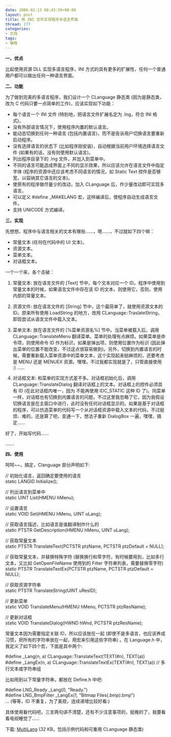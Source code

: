 ```yaml
---
date: 2006-02-13 08:43:59+00:00
layout: post
title: 用 INI 文件实现程序多语言界面
thread: 177
categories:
- 文档
tags:
- 编程
---
```


**一、优点**

  


比起使用资源 DLL 实现多语言程序，INI 方式的具有更多的扩展性，任何一个普通用户都可以做出任何一种语言界面。

  


**二、功能**

  


为了做到完美的多语言程序，我们设计一个 CLanguage 静态类 (因为是静态类，改为 C 代码只要一点简单的工作)，应该实现如下功能：

<!-- more -->  


  * 每个语言一个 INI 文件 (特别地，把语言文件扩展名定为 .lng，符合 INI 格式)。 
  * 没有外部语言情况下，使用程序内置的默认语言。 
  * 能动态切换到任何一种语言 (包括内置语言)，而不是告诉用户切换语言要重新启动程序。 
  * 没有选择语言的状态下 (比如程序刚安装)，自动根据当前用户环境选择语言文件 (如果有的话，没有则使用默认语言)。 
  * 列出程序目录下的 .lng 文件，并加入到菜单中。 
  * 不同的语言可能造成界面上不同的显示效果，所以应该允许在语言文件中指定字体 (程序的资源中还应该考虑不同语言的情况，如 Static Text 控件是否够宽，以容纳其它语言的文本)。 
  * 使原有的程序做尽量少的改动，加入 CLanguage 后，作少量改动即可实现多语言。 
  * 可以定义 #define _MAKELANG 宏，这样编译后，使程序自动生成语言文件。 
  * 支持 UNICODE 方式编译。

**三、实现**

  


先想想，程序中与语言相关的文本有哪些……，嗯……，不过就如下四个嘛：

  


  * 常量文本 (任何在代码中的 UI 文本)。 
  * 资源文本。 
  * 菜单文本。 
  * 对话框文本。

一个一个来，各个击破：

  


1. 常量文本: 放在语言文件的 [Text] 节中，每个文本对应一个 ID。程序中使用到常量文本的时候，如果语言文件中存在该 ID 的文本，则使用它，否则，使用内部的常量文本。

  


2. 资源文件: 放在语言文件的 [String] 节中，这个最简单了，就使用资源文本的 ID。原来所有使用 LoadString 的地方，改用 CLanguage::TraslateString，即现尝试从语言文件中载入文本。

  


3. 菜单文本: 放在语言文件的 [%菜单资源名%] 节中。当菜单被载入后，调用 CLanguage::TranslateMenu 翻译菜单。菜单的处理有点麻烦。如果菜单是命令项，则使用命令 ID 作为标识，如果是弹出项，则使用位置作为标识 (因此弹出菜单的位置不能改变，不过这点很容易做到)。另外，切换到内置语言的时候，需要重新载入菜单资源中的菜单文本，这个实现起来挺麻烦的，还要考虑是 MENU 还是 MENUEX 资源。嘿嘿，不过我都实现就是了，只管直接使用 :) ……

  


4. 对话框文本: 和菜单的实现方式差不多。对话框初始化后，调用 CLanguage::TranslateDialog 翻译对话框上的文本。对话框上的控件必须具有 ID (在此对话框内唯一，因为 不能再使用 IDC_STATIC 这种 ID 了)。同菜单一样，对话框也有切换到内置语言的问题，不过这里我忽略了它，因为我假设切换语言是在主窗口中进行，此时没有任何对话框显示的。如果是基于对话框的程序，可以仿造菜单的代码写一个从对话框资源中载入文本的代码，不过挺烦、难的，还是算了吧，变通一下，想法子重新 DialogBox 一遍，嘿嘿，搞定……

  


好了，开始写代码……

  


.......

  


**四、使用**

  


呵呵~~，搞定，Clanguage 部分声明如下:

  


// 初始化语言，返回确定要使用的语言  
static LANGID Initialize();

  


// 列出语言到菜单中  
static UINT List(HMENU hMenu);

  


// 设置语言  
static VOID Set(HMENU hMenu, UINT uLang);

  


// 获取语言描述，比如语言是谁翻译制作什么的  
static PTSTR GetDescription(HMENU hMenu, UINT uLang);

  


// 获取常量文本  
static PTSTR TranslateText(PCTSTR ptzName, PCTSTR ptzDefault = NULL);

  


// 获取常量文本，并替换特殊字符 (替换换行和零字符，有时候要用到，比如多行文本，又比如 GetOpenFileName 使用到的 Filter 字符串列表，需要替换零字符)  
static PTSTR TranslateTextEx(PCTSTR ptzName, PCTSTR ptzDefault = NULL);

  


// 获取资源字符串  
static PTSTR TranslateString(UINT uResID);

  


// 更新菜单  
static VOID TranslateMenu(HMENU hMenu, PCTSTR ptzResName);

  


// 更新对话框  
static VOID TranslateDialog(HWND hWnd, PCTSTR ptzResName);

  


常量文本因为需要指定关联 ID，所以应该放在一起 (即使不是多语言，也应该养成习惯，把所有的字符串放在一起，用宏来引用这些字符串) 。在 Language.h 中，我定义了如下四个宏，下面是其中两个:

  


#define _Lang(n, a) CLanguage::TranslateText(TEXT(#n), TEXT(a))  
#define _LangEx(n, a) CLanguage::TranslateTextEx(TEXT(#n), TEXT(a)) // 多行文本或字符串组

  


比如用到以下常量字符串，都放在 Define.h 中吧:

  


#define LNG_Ready _Lang(0, "Ready.")  
#define LNG_BmpFilter _LangEx(1, "Bitmap Files(*.bmp)*.bmp")  
... (等等，ID 不重复，为了美观，连续递增比较好看:)

  


  
具体使用看代码吧，三言两句讲不清楚，还有不少注意事项的，挺晚的了，我要看看电视睡觉了……

  


下载: [MultiLang](/assets/1101221272.rar) (32 KB，包括示例代码和可重用 CLanguage 静态类)

  


